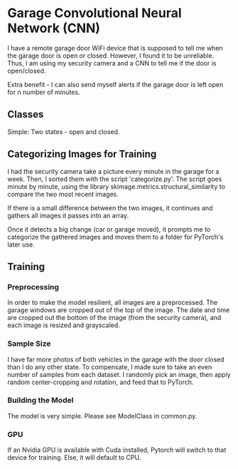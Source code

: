 # Garage Convolutional Neural Network (CNN)

I have a remote garage door WiFi device that is supposed to tell me when the garage door is open or closed.
However, I found it to be unreliable. Thus, I am using my security camera and a CNN to tell me if the door is open/closed.

Extra benefit - I can also send myself alerts if the garage door is left open for n number of minutes.

## Classes

Simple: Two states - open and closed.

## Categorizing Images for Training

I had the security camera take a picture every minute in the garage for a week. Then, I sorted them with the script 'categorize.py'. The script goes minute by minute, using the library skimage.metrics.structural_similarity to compare the two most recent images.

If there is a small difference between the two images, it continues and gathers all images it passes into an array.

Once it detects a big change (car or garage moved), it prompts me to categorize the gathered images and moves them to a folder for PyTorch's later use.

## Training

### Preprocessing

In order to make the model resilient, all images are a preprocessed. The garage windows are cropped out of the top of the image. The date and time are cropped out the bottom of the image (from the security camera), and each image is resized and grayscaled.

### Sample Size

I have far more photos of both vehicles in the garage with the door closed than I do any other state. To compensate, I made sure to take an even number of samples from each dataset. I randomly pick an image, then apply random center-cropping and rotation, and feed that to PyTorch.

### Building the Model

The model is very simple. Please see ModelClass in common.py.

### GPU

If an Nvidia GPU is available with Cuda installed, Pytorch will switch to that device for training. Else, it will default to CPU.
